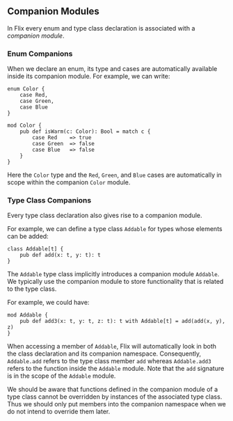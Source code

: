 ## Companion Modules

In Flix every enum and type class declaration is associated with a _companion
module_.

### Enum Companions

When we declare an enum, its type and cases are automatically available inside
its companion module. For example, we can write:

```flix
enum Color {
    case Red,
    case Green,
    case Blue
}

mod Color {
    pub def isWarm(c: Color): Bool = match c {
        case Red    => true
        case Green  => false
        case Blue   => false
    }
}
```

Here the `Color` type and the `Red`, `Green`, and `Blue` cases are automatically
in scope within the companion `Color` module. 

### Type Class Companions

Every type class declaration also gives rise to a companion module.

For example, we can define a type class `Addable` for types whose elements can be added:

```flix
class Addable[t] {
    pub def add(x: t, y: t): t
}
```

The `Addable` type class implicitly introduces a companion module `Addable`. We
typically use the companion module to store functionality that is related to the
type class. 

For example, we could have:

```flix
mod Addable {
    pub def add3(x: t, y: t, z: t): t with Addable[t] = add(add(x, y), z)
}
```

When accessing a member of `Addable`, Flix will automatically look in both the
class declaration and its companion namespace. Consequently, `Addable.add`
refers to the type class member `add` whereas `Addable.add3` refers to the
function inside the `Addable` module. Note that the `add` signature is in the
scope of the `Addable` module. 

We should be aware that functions defined in the companion module of a type
class cannot be overridden by instances of the associated type class. Thus we
should only put members into the companion namespace when we do not intend
to override them later. 
